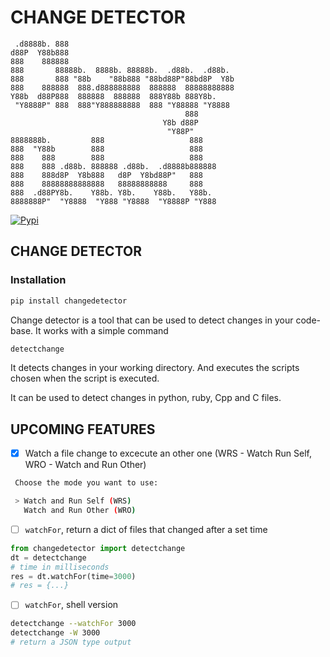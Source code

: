 # CHANGE DETECTOR

```
 .d8888b. 888
d88P  Y88b888
888    888888
888       88888b.  8888b. 88888b.  .d88b.  .d88b.
888       888 "88b    "88b888 "88bd88P"88bd8P  Y8b
888    888888  888.d888888888  888888  88888888888
Y88b  d88P888  888888  888888  888Y88b 888Y8b.
 "Y8888P" 888  888"Y888888888  888 "Y88888 "Y8888
                                       888
                                  Y8b d88P
                                   "Y88P"
8888888b.         888                   888
888  "Y88b        888                   888
888    888        888                   888
888    888 .d88b. 888888 .d88b.  .d8888b888888
888    888d8P  Y8b888   d8P  Y8bd88P"   888
888    88888888888888   88888888888     888
888  .d88PY8b.    Y88b. Y8b.    Y88b.   Y88b.
8888888P"  "Y8888  "Y888 "Y8888  "Y8888P "Y888
```

[![Pypi](https://img.shields.io/badge/VERSION-0.2.0-blue?style=for-the-badge&logo=pypi)](https://pypi.org/project/changedetector/)

## CHANGE DETECTOR

### Installation

```sh
pip install changedetector
```

Change detector is a tool that can be used to detect changes in your code-base.
It works with a simple command

```sh
detectchange
```
It detects changes in your working directory. And executes the scripts chosen
when the script is executed.

It can be used to detect changes in python, ruby, Cpp  and C files.

## UPCOMING FEATURES

- [x] Watch a file change to excecute an other one (WRS - Watch Run Self, WRO  - Watch and Run Other)
```sh
 Choose the mode you want to use:

 > Watch and Run Self (WRS)
   Watch and Run Other (WRO)
```

- [ ] `watchFor`, return a dict of files that changed after a set time
```python
from changedetector import detectchange
dt = detectchange
# time in milliseconds
res = dt.watchFor(time=3000)
# res = {...}
```
- [ ] `watchFor`, shell version
```sh
detectchange --watchFor 3000
detectchange -W 3000
# return a JSON type output
```
